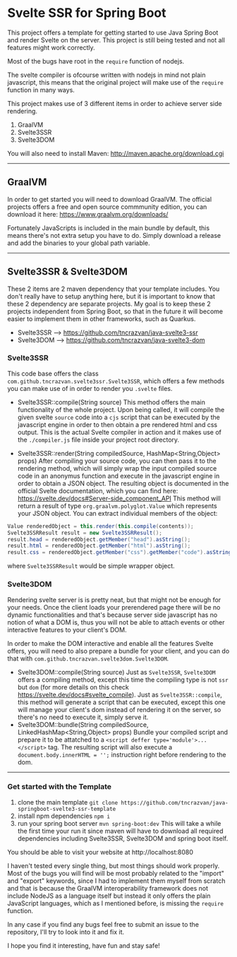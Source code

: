 # Svelte SSR for Spring Boot

This project offers a template for getting started to use Java Spring Boot and render Svelte on the server.
This project is still being tested and not all features might work correctly.

Most of the bugs have root in the ```require``` function of nodejs.

The svelte compiler is ofcourse written with nodejs in mind not plain javascript, this means that the original project will make use of the ```require``` function in many ways.

This project makes use of 3 different items in order to achieve server side rendering.

1. GraalVM
1. Svelte3SSR
1. Svelte3DOM

You will also need to install Maven: http://maven.apache.org/download.cgi

----

## GraalVM
In order to get started you will need to download GraalVM.
The official projects offers a free and open source commmunity edition, you can download it here: https://www.graalvm.org/downloads/

Fortunately JavaScripts is included in the main bundle by default, this means there's not extra setup you have to do.
Simply download a release and add the binaries to your global path variable.

---

## Svelte3SSR & Svelte3DOM
These 2 items are 2 maven dependency that your template includes.
You don't really have to setup anything here, but it is important to know that these 2 dependency are separate projects.
My goal is to keep these 2 projects independent from Spring Boot, so that in the future it will become easier to implement them in other frameworks, such as Quarkus.

- Svelte3SSR --> https://github.com/tncrazvan/java-svelte3-ssr
- Svelte3DOM --> https://github.com/tncrazvan/java-svelte3-dom

### Svelte3SSR
This code base offers the class ```com.github.tncrazvan.svelte3ssr.Svelte3SSR```, which offers a few methods you can make use of in order to render you ```.svelte``` files.
- Svelte3SSR::compile(String source)
This method offers the main functionality of the whole project.
Upon being called, it will compile the given svelte ```source``` code into a ```cjs``` script that can be executed by the javascript engine in order to then obtain a pre rendered html and css output.
This is the actual Svelte compiler in action and it makes use of the ```./compiler.js``` file inside your project root directory.

- Svelte3SSR::render(String compiledSource, HashMap<String,Object> props)
After compiling your source code, you can then pass it to the rendering method, which will simply wrap the input compiled source code in an anonymus function and execute in the javascript engine in order to obtain a JSON object.
The resulting object is documented in the official Svelte documentation, which you can find here: https://svelte.dev/docs#Server-side_component_API 
This method will return a result of type ```org.graalvm.polyglot.Value``` which represents your JSON object.
You can extract individual members of the object:
```java
Value renderedObject = this.render(this.compile(contents));
Svelte3SSRResult result = new Svelte3SSRResult();
result.head = renderedObject.getMember("head").asString();
result.html = renderedObject.getMember("html").asString();
result.css = renderedObject.getMember("css").getMember("code").asString();
```
where ```Svelte3SSRResult``` would be simple wrapper object.

### Svelte3DOM
Rendering svelte server is is pretty neat, but that might not be enough for your needs.
Once the client loads your prerendered page there will be no dynamic functionalities and that's because server side javascript has no notion of what a DOM is, thus you will not be able to attach events or other interactive features to your client's DOM.

In order to make the DOM interactive and enable all the features Svelte offers, you will need to also prepare a bundle for your client, and you can do that with ```com.github.tncrazvan.svelte3dom.Svelte3DOM```.
- Svelte3DOM::compile(String source)
Just as ```Svelte3SSR```, ```Svelte3DOM``` offers a compiling method, except this time the compiling type is not ```ssr``` but ```dom``` (for more details on this check https://svelte.dev/docs#svelte_compile).
Just as ```Svelte3SSR::compile```, this method will generate a script that can be executed, except this one will manage your client's dom instead of rendering it on the server, so there's no need to execute it, simply serve it.
- Svelte3DOM::bundle(String compiledSource, LinkedHashMap<String,Object> props)
Bundle your compiled script and prepare it to be attatched to a ```<script deffer type='module'>...</script>``` tag.
The resulting script will also execute a ```document.body.innerHTML = '';``` instruction right before rendering to the dom.

---
### Get started with the Template
1. clone the main template
```git clone https://github.com/tncrazvan/java-springboot-svelte3-ssr-template```
1. install npm dependencies
```npm i```
1. run your spring boot server
```mvn spring-boot:dev```
This will take a while the first time your run it since maven will have to download all required dependencies including Svelte3SSR, Svelte3DOM and spring boot itself.

You should be able to visit your website at http://localhost:8080

I haven't tested every single thing, but most things should work properly.
Most of the bugs you will find will be most probably related to the "import" and "export" keywords, since I had to implement them myself from scratch and that is because the GraalVM interoperability framework does not include NodeJS as a language itself but instead it only offers the plain JavaScript languages, which as I mentioned before, is missing the ```require``` function.

In any case if you find any bugs feel free to submit an issue to the repository, I'll try to look into it and fix it.

I hope you find it interesting, have fun and stay safe!

